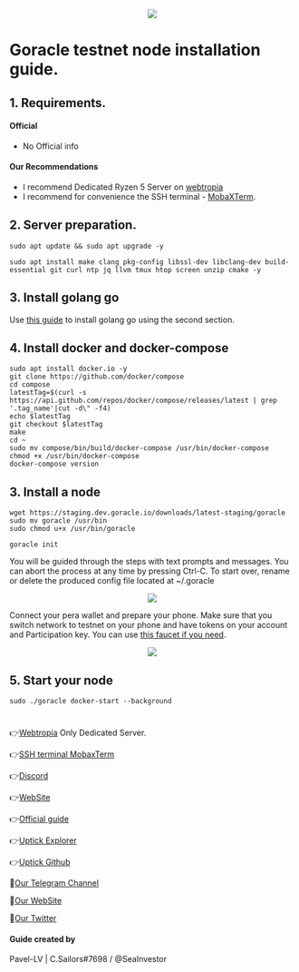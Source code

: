 <p align="center">
 <img src="https://i.postimg.cfgfc/9QBPqDyW/1-a-Ck-Sgk39-Uhfb-1wzg-Ty5-Pg.jpg"/></a>
</p>

# Goracle testnet node installation guide.

## 1. Requirements.
#### Official 
- No Official info

#### Our Recommendations
- I recommend Dedicated Ryzen 5 Server on [webtropia](https://www.webtropia.com/?kwk=255074042020228216158042)
- I recommend for convenience the SSH terminal - [MobaXTerm](https://mobaxterm.mobatek.net/download.html).

## 2. Server preparation.
```
sudo apt update && sudo apt upgrade -y
```
```
sudo apt install make clang pkg-config libssl-dev libclang-dev build-essential git curl ntp jq llvm tmux htop screen unzip cmake -y
```
## 3. Install golang go
Use [this guide](https://github.com/CryptoSailors/cryptosailors-tools/tree/main/Install%20Golang%20%22Go%22#2-if-you-installing-golang-go-on-clear-server-you-need-input-following-commands) to install golang go using the second section.

## 4. Install docker and docker-compose
```
sudo apt install docker.io -y
git clone https://github.com/docker/compose
cd compose
latestTag=$(curl -s https://api.github.com/repos/docker/compose/releases/latest | grep '.tag_name'|cut -d\" -f4)
echo $latestTag
git checkout $latestTag
make
cd ~
sudo mv compose/bin/build/docker-compose /usr/bin/docker-compose
chmod +x /usr/bin/docker-compose
docker-compose version
```
## 3. Install a node
```
wget https://staging.dev.goracle.io/downloads/latest-staging/goracle
sudo mv goracle /usr/bin
sudo chmod u+x /usr/bin/goracle
```
```
goracle init
```
You will be guided through the steps with text prompts and messages. You can abort the process at any time by pressing Ctrl-C. To start over, rename or delete the produced config file located at ~/.goracle

<p align="center">
 <img src="https://img1.teletype.in/files/00/50/00502481-5fac-4ba7-86eb-3feb511f6ddb.png"/></a>
</p>

Connect your pera wallet and prepare your phone. Make sure that you switch network to testnet on your phone and have tokens on your account and Participation key. You can use [this faucet if you need](https://bank.testnet.algorand.network/).

<p align="center">
 <img src="https://img4.teletype.in/files/f7/34/f734da10-8e2b-448a-a0db-c9b19aa2c370.png"/></a>
</p>

## 5. Start your node
```
sudo ./goracle docker-start --background
```


#
👉[Webtropia](https://www.webtropia.com/?kwk=255074042020228216158042) Only Dedicated Server.

👉[SSH terminal MobaxTerm](https://mobaxterm.mobatek.net/download.html)

👉[Discord](https://discord.gg/jyaG8jhZGu)

👉[WebSite](https://www.uptick.network/)

👉[Official guide](https://docs.uptick.network/)

👉[Uptick Explorer]()

👉[Uptick Github](https://github.com/UptickNetwork/uptick)

🔰[Our Telegram Channel](https://t.me/CryptoSailorsAnn)

🔰[Our WebSite](cryptosailors.tech)

🔰[Our Twitter](https://twitter.com/Crypto_Sailors)

#### Guide created by 

Pavel-LV | C.Sailors#7698 / @SeaInvestor
